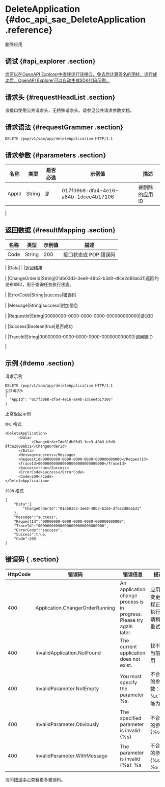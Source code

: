 # DeleteApplication {#doc_api_sae_DeleteApplication .reference}

删除应用

## 调试 {#api_explorer .section}

[您可以在OpenAPI Explorer中直接运行该接口，免去您计算签名的困扰。运行成功后，OpenAPI Explorer可以自动生成SDK代码示例。](https://api.aliyun.com/#product=sae&api=DeleteApplication&type=ROA&version=2019-05-06)

## 请求头 {#requestHeadList .section}

该接口使用公共请求头，无特殊请求头。请参见公共请求参数文档。

## 请求语法 {#requestGrammer .section}

```
DELETE /pop/v1/sam/app/deleteApplication HTTP/1.1
```

## 请求参数 {#parameters .section}

|名称|类型|是否必选|示例值|描述|
|--|--|----|---|--|
|AppId|String|是|017f39b8-dfa4-4e16-a84b-1dcee4b17106|要删除的应用ID

 |

## 返回数据 {#resultMapping .section}

|名称|类型|示例值|描述|
|--|--|---|--|
|Code|String|200|接口状态或 POP 错误码

 |
|Data| | |返回结果

 |
|ChangeOrderId|String|01db03d3-3ee9-48b3-b3d0-dfce2d88ab31|返回的发布单ID，用于查询任务执行状态。

 |
|ErrorCode|String|success|错误码

 |
|Message|String|success|附加信息

 |
|RequestId|String|00000000-0000-0000-0000-000000000000|请求ID

 |
|Success|Boolean|true|是否成功

 |
|TraceId|String|00000000-0000-0000-0000-000000000000|调用链ID

 |

## 示例 {#demo .section}

请求示例

``` {#request_demo}
DELETE /pop/v1/sam/app/deleteApplication HTTP/1.1
公共请求头
{
  "AppId": "017f39b8-dfa4-4e16-a84b-1dcee4b17106"
}
```

正常返回示例

`XML` 格式

``` {#xml_return_success_demo}
<DeleteApplication>
	  <Data>
		    <ChangeOrderId>01db03d3-3ee9-48b3-b3d0-dfce2d88ab31</ChangeOrderId>
      </Data>
	  <Message>success</Message>
	  <RequestId>00000000-0000-0000-0000-000000000000</RequestId>
	  <TraceId>000000000000000000000000000000</TraceId>
	  <Success>true</Success>
	  <ErrorCode>success</ErrorCode>
	  <Code>200</Code>
</DeleteApplication>
```

`JSON` 格式

``` {#json_return_success_demo}
{
	"Data":{
		"ChangeOrderId":"01db03d3-3ee9-48b3-b3d0-dfce2d88ab31"
	},
	"Message":"success",
	"RequestId":"00000000-0000-0000-0000-000000000000",
	"TraceId":"000000000000000000000000000000",
	"ErrorCode":"success",
	"Success":true,
	"Code":200
}
```

## 错误码 { .section}

|HttpCode|错误码|错误信息|描述|
|--------|---|----|--|
|400|Application.ChangerOrderRunning|An application change process is in progress. Please try again later.|应用有变更流程正在执行，请稍后重试。|
|400|InvalidApplication.NotFound|The current application does not exist.|找不到当前应用|
|400|InvalidParameter.NotEmpty|You must specify the parameter %s.|不合法的参数：%s 不能为空|
|400|InvalidParameter.Obviously|The specified parameter is invalid \{%s\}.|不合法的参数\{%s\}|
|400|InvalidParameter.WithMessage|The parameter is invalid \{%s\}: %s|不合法的参数\{%s\}：%s|

访问[错误中心](https://error-center.aliyun.com/status/product/sae)查看更多错误码。

